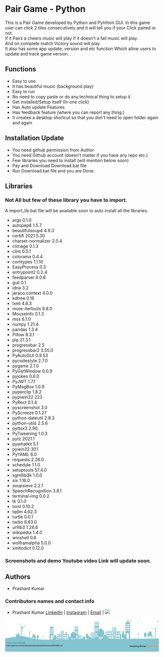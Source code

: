 # Pair Game - Python

This is a Pair Game developed by Python and Pyhthon GUI. In this game user can click 2 tiles consecutively and it will tell you if your
Click paired or not.  <br>
If it Pairs a cheers music will play if it doesn't a fail music will play. <br>
And on complete match Victory sound will play.<br>
It also has some app update, version and etc function Which allow users to update and track game version. 

## Functions
- Easy to use
- It has beautiful music (background play)
- Easy to run
- No need to copy paste or do any technical thing to setup it.
- Get installed/Setup itself (In one click)
- Has Auto update Features 
- Has feedback feature (where you can report any thing.)
- It creates a desktop shortcut so that you don't need to open folder again and again

## Installation Update
- You need github permission from Author
- You need Github account (doesn't matter if you have any repo etc.)
- Few libraries you need to install (will mention below soon)
- Pay and Download Download.bat file
- Run Download.bat file and you are Done.


## Libraries

### Not All but few of these library you have to import.

A import_lib.bat file will be available soon to auto install all the libraries.

- args               0.1.0
- autopep8           1.5.7
- beautifulsoup4     4.9.3
- certifi            2021.5.30
- charset-normalizer 2.0.4
- climage            0.1.3
- clint              0.5.1
- colorama           0.4.4
- comtypes           1.1.10
- EasyProcess        0.3
- entrypoint2        0.2.4
- feedparser         6.0.8
- guli               0.1
- idna               3.2
- jaraco.context     4.0.0
- kdtree             0.16
- lxml               4.6.3
- more-itertools     8.8.0
- MouseInfo          0.1.3
- mss                6.1.0
- numpy              1.21.4
- pandas             1.3.4
- Pillow             8.3.1
- pip                21.3.1
- progressbar        2.5
- progressbar2       3.55.0
- PyAutoGUI          0.9.53
- pycodestyle        2.7.0
- pygame             2.1.0
- PyGetWindow        0.0.9
- pyjokes            0.6.0
- PyJWT              1.7.1
- PyMsgBox           1.0.9
- pyperclip          1.8.2
- pypiwin32          223
- PyRect             0.1.4
- pyscreenshot       3.0
- PyScreeze          0.1.27
- python-dateutil    2.8.2
- python-utils       2.5.6
- pyttsx3            2.90
- PyTweening         1.0.3
- pytz               2021.1
- pywhatkit          5.1
- pywin32            301
- PyYAML             6.0
- requests           2.26.0
- schedule           1.1.0
- setuptools         57.4.0
- sgmllib3k          1.0.0
- six                1.16.0
- soupsieve          2.2.1
- SpeechRecognition  3.8.1
- terminal-img       0.0.2
- tk                 0.1.0
- toml               0.10.2
- tqdm               4.62.3
- turtle             0.0.1
- twilio             6.63.0
- urllib3            1.26.6
- wikipedia          1.4.0
- winshell           0.6
- wolframalpha       5.0.0
- xmltodict          0.12.0


### Screenshots and demo Youtube video Link will update soon.


## Authors

- Prashant Kumar 


### Contributors names and contact info

-   Prashant Kumar [LinkedIn](https://www.linkedin.com/in/03prashantpk/) | [Instagram](https://instagram.com/prashantpkumar) | [Email](https://tinyurl.com/mailPK) | ![](https://komarev.com/ghpvc/?username=03prashantpk&color=red)<br>


<a href="https://www.linkedin.com/in/03prashantpk/">

![](https://github.com/03prashantpk/03prashantpk/blob/main/assets/footer2.png)

</a>
